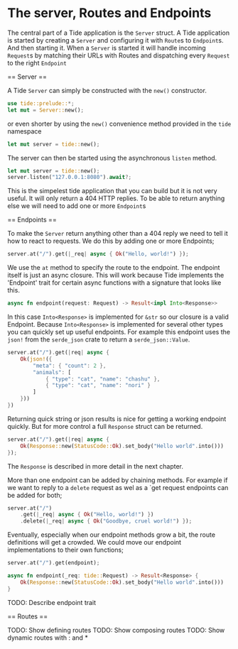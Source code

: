 # The server, Routes and Endpoints

The central part of a Tide application is the `Server` struct. A Tide application is started by creating a
`Server` and configuring it with `Route`s to `Endpoint`s. And then starting it.
When a `Server` is started it will handle incoming `Request`s by matching their URLs with Routes and dispatching every `Request` to the right `Endpoint`

== Server ==

A Tide `Server` can simply be constructed with the `new()` constructor.
```rust
use tide::prelude::*;
let mut = Server::new();
```
or even shorter by using the `new()` convenience method provided in the `tide` namespace
```rust
let mut server = tide::new();
```

The server can then be started using the asynchronous `listen` method.
```rust
let mut server = tide::new();
server.listen("127.0.0.1:8080").await?;
```

This is the simpelest tide application that you can build but it is not very useful. It will only return a 404 HTTP replies. To be able to return anything else we will need to add one or more `Endpoint`s

== Endpoints ==

To make the `Server` return anything other than a 404 reply we need to tell it how to react to requests. We do this
by adding one or more Endpoints;

```rust
server.at("/").get(|_req| async { Ok("Hello, world!") });
```

We use the `at` method to specify the route to the endpoint. The endpoint itself is just an async closure. This will work because Tide implements the 'Endpoint' trait for certain async functions with a signature that looks like this.

```rust
async fn endpoint(request: Request) -> Result<impl Into<Response>>
```

In this case `Into<Response>` is implemented for `&str` so our closure is a valid Endpoint. Because `Into<Response>` is implemented for several other types you can quickly set up useful endpoints. For example this endpoint uses the `json!` from the `serde_json` crate to return a `serde_json::Value`.

```rust
server.at("/").get(|req| async {
    Ok(json!({
        "meta": { "count": 2 },
        "animals": [
            { "type": "cat", "name": "chashu" },
            { "type": "cat", "name": "nori" }
        ]
    }))
})
```

Returning quick string or json results is nice for getting a working endpoint quickly. But for more control a full `Response` struct can be returned.

```rust
server.at("/").get(|req| async {
    Ok(Response::new(StatusCode::Ok).set_body("Hello world".into()))
});
```

The `Response` is described in more detail in the next chapter.

More than one endpoint can be added by chaining methods. For example if we want to reply to a `delete` request as wel as a `get request endpoints can be added for both;

```rust
server.at("/")
    .get(|_req| async { Ok("Hello, world!") })
    .delete(|_req| async { Ok("Goodbye, cruel world!") });
```

Eventually, especially when our endpoint methods grow a bit, the route definitions will get a crowded. We could move our endpoint implementations to their own functions;

```rust
server.at("/").get(endpoint);

async fn endpoint(_req: tide::Request) -> Result<Response> {
    Ok(Response::new(StatusCode::Ok).set_body("Hello world".into()))
}
```

TODO: Describe endpoint trait

== Routes ==

TODO: Show defining routes
TODO: Show composing routes
TODO: Show dynamic routes with : and *
